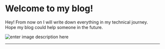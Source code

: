 Welcome to my blog!
===================


Hey! From now on I will write down everything in my technical journey. Hope my blog could help someone in the future.

![enter image description here](https://lh3.googleusercontent.com/-4B9xxXtp7Qo/WMoLgDfYMxI/AAAAAAAAAAs/nSdJMwXsZkkUpHyPfnlk5tWwdNxJvbf5QCLcB/s0/5c4b476c-6f51-4e7d-bcba-24e89fe5c5d5.jpg "5c4b476c-6f51-4e7d-bcba-24e89fe5c5d5.jpg")


----------


